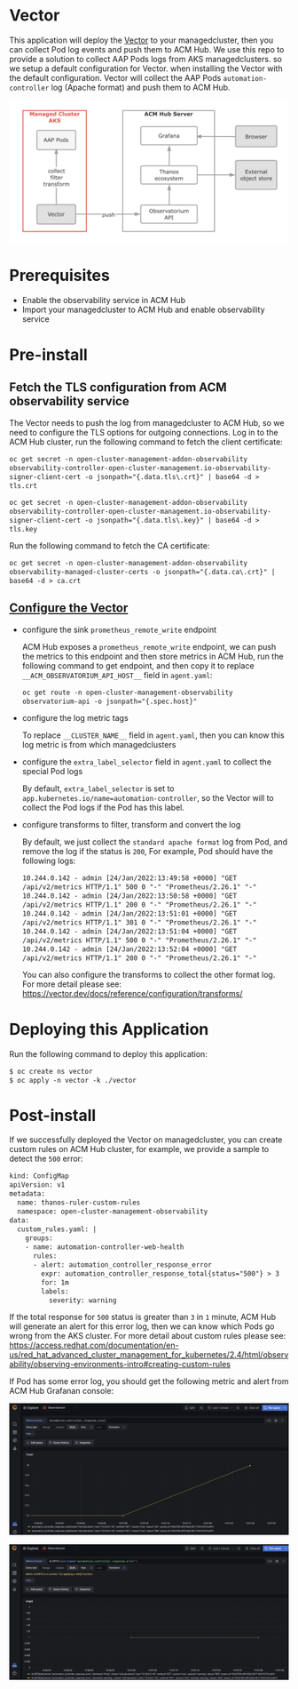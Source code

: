 # Vector

This application will deploy the [Vector]() to your managedcluster, then you can collect Pod log events and push them to ACM Hub. We use this repo to provide a solution to collect AAP Pods logs from AKS managedclusters. so we setup a default configuration for Vector. when installing the Vector with the default configuration. Vector will collect the AAP Pods `automation-controller` log (Apache format) and push them to ACM Hub.

![](images/workflow.png)

# Prerequisites

- Enable the observability service in ACM Hub
- Import your managedcluster to ACM Hub and enable observability service

# Pre-install

## Fetch the TLS configuration from ACM observability service

The Vector needs to push the log from managedcluster to ACM Hub, so we need to configure the TLS options for outgoing connections. Log in to the ACM Hub cluster, run the following command to fetch the client certificate:

```
oc get secret -n open-cluster-management-addon-observability observability-controller-open-cluster-management.io-observability-signer-client-cert -o jsonpath="{.data.tls\.crt}" | base64 -d > tls.crt
```

```
oc get secret -n open-cluster-management-addon-observability observability-controller-open-cluster-management.io-observability-signer-client-cert -o jsonpath="{.data.tls\.key}" | base64 -d > tls.key
```

Run the following command to fetch the CA certificate:

```
oc get secret -n open-cluster-management-addon-observability observability-managed-cluster-certs -o jsonpath="{.data.ca\.crt}" | base64 -d > ca.crt
```

## [Configure the Vector](https://vector.dev/docs/reference/configuration/)

- configure the sink `prometheus_remote_write` endpoint

    ACM Hub exposes a `prometheus_remote_write` endpoint, we can push the metrics to this endpoint and then store metrics in ACM Hub, run the following command to get endpoint, and then copy it to replace `__ACM_OBSERVATORIUM_API_HOST__` field in `agent.yaml`:

    ```
    oc get route -n open-cluster-management-observability observatorium-api -o jsonpath="{.spec.host}"
    ```

- configure the log metric tags

    To replace `__CLUSTER_NAME__` field in `agent.yaml`, then you can know this log metric is from which managedclusters

- configure the `extra_label_selector` field in `agent.yaml` to collect the special Pod logs

    By default, `extra_label_selector` is set to `app.kubernetes.io/name=automation-controller`, so the Vector will to collect the Pod logs if the Pod has this label.

- configure transforms to filter, transform and convert the log

    By default, we just collect the `standard apache format` log from Pod, and remove the log if the status is `200`, For example, Pod should have the following logs:
    
    ```
    10.244.0.142 - admin [24/Jan/2022:13:49:58 +0000] "GET /api/v2/metrics HTTP/1.1" 500 0 "-" "Prometheus/2.26.1" "-"
    10.244.0.142 - admin [24/Jan/2022:13:50:58 +0000] "GET /api/v2/metrics HTTP/1.1" 200 0 "-" "Prometheus/2.26.1" "-"
    10.244.0.142 - admin [24/Jan/2022:13:51:01 +0000] "GET /api/v2/metrics HTTP/1.1" 301 0 "-" "Prometheus/2.26.1" "-"
    10.244.0.142 - admin [24/Jan/2022:13:51:04 +0000] "GET /api/v2/metrics HTTP/1.1" 500 0 "-" "Prometheus/2.26.1" "-"
    10.244.0.142 - admin [24/Jan/2022:13:52:04 +0000] "GET /api/v2/metrics HTTP/1.1" 200 0 "-" "Prometheus/2.26.1" "-"
    ```

    You can also configure the transforms to collect the other format log. For more detail please see: https://vector.dev/docs/reference/configuration/transforms/

# Deploying this Application

Run the following command to deploy this application:

```
$ oc create ns vector
$ oc apply -n vector -k ./vector
```

# Post-install

If we successfully deployed the Vector on managedcluster, you can create custom rules on ACM Hub cluster, for example, we provide a sample to detect the `500` error:

```
kind: ConfigMap
apiVersion: v1
metadata:
  name: thanos-ruler-custom-rules
  namespace: open-cluster-management-observability
data:
  custom_rules.yaml: |
    groups:
    - name: automation-controller-web-health
      rules:
      - alert: automation_controller_response_error
        expr: automation_controller_response_total{status="500"} > 3
        for: 1m
        labels:
          severity: warning
```

If the total response for `500` status is greater than `3` in `1` minute, ACM Hub will generate an alert for this error log, then we can know which Pods go wrong from the AKS cluster. For more detail about custom rules please see: https://access.redhat.com/documentation/en-us/red_hat_advanced_cluster_management_for_kubernetes/2.4/html/observability/observing-environments-intro#creating-custom-rules

If Pod has some error log, you should get the following metric and alert from ACM Hub Grafanan console:

![](images/metric.png)

![](images/alert.png)
